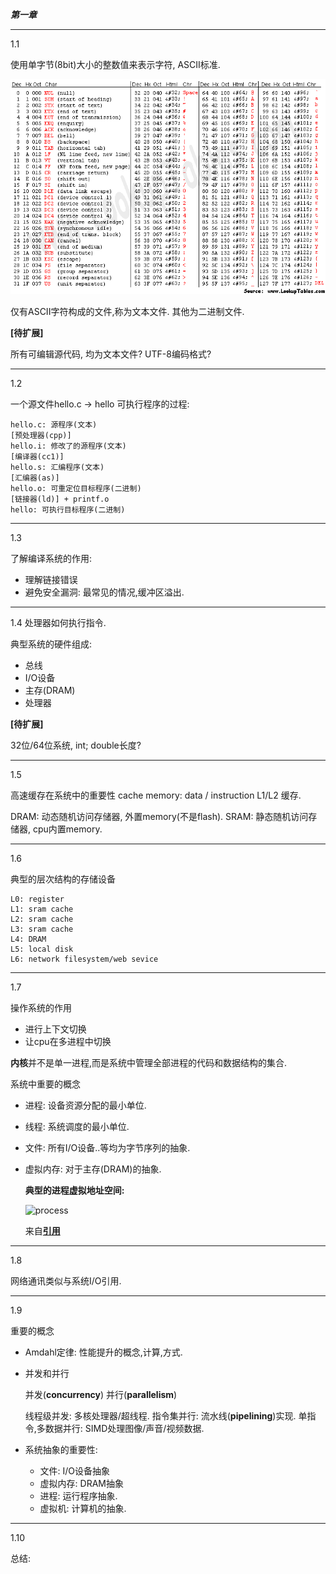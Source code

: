 ***第一章***

-----
1.1

使用单字节(8bit)大小的整数值来表示字符, ASCII标准.

![ascii](https://github.com/bluefalconjun/computersystems/blob/master/refs/asciifull.gif)

仅有ASCII字符构成的文件,称为文本文件.
其他为二进制文件.

**[待扩展]**

所有可编辑源代码, 均为文本文件?
UTF-8编码格式? 

-----
1.2

一个源文件hello.c -> hello 可执行程序的过程:

    hello.c: 源程序(文本)
    [预处理器(cpp)]
    hello.i: 修改了的源程序(文本)
    [编译器(cc1)]
    hello.s: 汇编程序(文本)
    [汇编器(as)]
    hello.o: 可重定位目标程序(二进制)
    [链接器(ld)] + printf.o
    hello: 可执行目标程序(二进制)

-----
1.3

了解编译系统的作用:

- 理解链接错误
- 避免安全漏洞: 最常见的情况,缓冲区溢出.

-----
1.4
处理器如何执行指令.

典型系统的硬件组成:

- 总线
- I/O设备
- 主存(DRAM)
- 处理器

**[待扩展]**

32位/64位系统, int; double长度?

-----
1.5

高速缓存在系统中的重要性
cache memory: data / instruction
L1/L2 缓存.

DRAM: 动态随机访问存储器, 外置memory(不是flash).
SRAM: 静态随机访问存储器, cpu内置memory.

-----
1.6

典型的层次结构的存储设备

    L0: register
    L1: sram cache
    L2: sram cache
    L3: sram cache
    L4: DRAM
    L5: local disk
    L6: network filesystem/web sevice

-----
1.7

操作系统的作用

- 进行上下文切换
- 让cpu在多进程中切换

**内核**并不是单一进程,而是系统中管理全部进程的代码和数据结构的集合.

系统中重要的概念

- 进程: 设备资源分配的最小单位.
- 线程: 系统调度的最小单位.
- 文件: 所有I/O设备..等均为字节序列的抽象.
- 虚拟内存: 对于主存(DRAM)的抽象.
  
    **典型的进程虚拟地址空间:**

    ![process](https://github.com/bluefalconjun/computersystems/blob/master/refs/processvituralmem.jpg)

    来自[**引用**](https://sylvanassun.github.io/2017/10/29/2017-10-29-virtual_memory/)

-----
1.8

网络通讯类似与系统I/O引用.

-----
1.9

重要的概念

- Amdahl定律: 性能提升的概念,计算,方式.
- 并发和并行

    并发(**concurrency**) 
    并行(**parallelism**)

    线程级并发:         多核处理器/超线程.
    指令集并行:         流水线(**pipelining**)实现.
    单指令,多数据并行:   SIMD处理图像/声音/视频数据.

- 系统抽象的重要性:
  
  - 文件:       I/O设备抽象
  - 虚拟内存:   DRAM抽象
  - 进程:       运行程序抽象.
  - 虚拟机:     计算机的抽象.

-----
1.10

总结:
    


